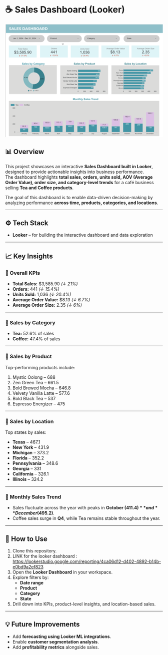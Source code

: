 # ☕ Sales Dashboard (Looker)

![Dashboard Preview](./CafeSalesDashboardLooker.png)

## 📊 Overview
This project showcases an interactive **Sales Dashboard built in Looker**, designed to provide actionable insights into business performance.  
The dashboard highlights **total sales, orders, units sold, AOV (Average Order Value), order size, and category-level trends** for a café business selling **Tea and Coffee products**.

The goal of this dashboard is to enable data-driven decision-making by analyzing performance **across time, products, categories, and locations**.

---

## ⚙️ Tech Stack
- **Looker** – for building the interactive dashboard and data exploration  

---

## 📈 Key Insights

### 🔹 Overall KPIs
- **Total Sales:** $3,585.90 _(↓ 21%)_  
- **Orders:** 441 _(↓ 15.4%)_  
- **Units Sold:** 1,036 _(↓ 20.4%)_  
- **Average Order Value:** $8.13 _(↓ 6.7%)_  
- **Average Order Size:** 2.35 _(↓ 6%)_

---

### 🔹 Sales by Category
- **Tea:** 52.6% of sales  
- **Coffee:** 47.4% of sales  

---

### 🔹 Sales by Product
Top-performing products include:
1. Mystic Oolong – 688  
2. Zen Green Tea – 661.5  
3. Bold Brewed Mocha – 646.8  
4. Velvety Vanilla Latte – 577.6  
5. Bold Black Tea – 537  
6. Espresso Energizer – 475  

---

### 🔹 Sales by Location
Top states by sales:
- **Texas** – 467.1  
- **New York** – 431.9  
- **Michigan** – 373.2  
- **Florida** – 352.2  
- **Pennsylvania** – 348.6  
- **Georgia** – 331  
- **California** – 326.1  
- **Illinois** – 324.2  

---

### 🔹 Monthly Sales Trend
- Sales fluctuate across the year with peaks in **October ($411.4)** and **December ($495.2)**.  
- Coffee sales surge in **Q4**, while Tea remains stable throughout the year.  

---

## 🚀 How to Use
1. Clone this repository.
2. LINK for the looker dashboard : https://lookerstudio.google.com/reporting/4ca06d12-d402-4892-b14b-e0bd9a2ef823
3. Open the **Looker Dashboard** in your workspace.
4. Explore filters by:
   - **Date range**
   - **Product**
   - **Category**
   - **State**  
5. Drill down into KPIs, product-level insights, and location-based sales.

---

## 💡 Future Improvements
- Add **forecasting using Looker ML integrations**.  
- Enable **customer segmentation analysis**.  
- Add **profitability metrics** alongside sales.  

